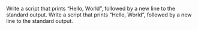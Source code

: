 Write a script that prints “Hello, World”, followed by a new line to the standard output.
Write a script that prints “Hello, World”, followed by a new line to the standard output.
